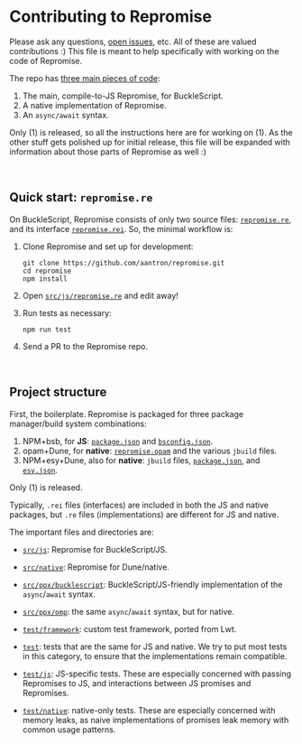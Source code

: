 # Contributing to Repromise

Please ask any questions, [open issues](https://github.com/aantron/repromise/issues/new), etc. All of these are valued contributions :) This file is meant to help specifically with working on the code of Repromise.

The repo has [three main pieces of code](#ProjectStructure):

1. The main, compile-to-JS Repromise, for BuckleScript.
2. A native implementation of Repromise.
3. An `async/await` syntax.

Only (1) is released, so all the instructions here are for working on (1). As the other stuff gets polished up for initial release, this file will be expanded with information about those parts of Repromise as well :)

<br/>

<a id="QuickStart"></a>
## Quick start: `repromise.re`

On BuckleScript, Repromise consists of only two source files:
[`repromise.re`][repromise.re], and its interface
[`repromise.rei`][repromise.rei]. So, the minimal workflow is:

1. Clone Repromise and set up for development:

    ```
    git clone https://github.com/aantron/repromise.git
    cd repromise
    npm install
    ```

2. Open [`src/js/repromise.re`][repromise.re] and edit away!

3. Run tests as necessary:

    ```
    npm run test
    ```

4. Send a PR to the Repromise repo.

<br/>

<a id="ProjectStructure"></a>
## Project structure

First, the boilerplate. Repromise is packaged for three package manager/build system combinations:

1. NPM+bsb, for **JS**: [`package.json`][package.json] and [`bsconfig.json`](https://github.com/aantron/repromise/blob/master/bsconfig.json).
2. opam+Dune, for **native**: [`repromise.opam`](https://github.com/aantron/repromise/blob/master/repromise.opam) and the various `jbuild` files.
3. NPM+esy+Dune, also for **native**: `jbuild` files, [`package.json`][package.json], and [`esy.json`](https://github.com/aantron/repromise/blob/master/esy.json).

Only (1) is released.

Typically, `.rei` files (interfaces) are included in both the JS and native packages, but `.re` files (implementations) are different for JS and native.

The important files and directories are:

- [`src/js`](https://github.com/aantron/repromise/tree/master/src/js): Repromise for BuckleScript/JS.

- [`src/native`](https://github.com/aantron/repromise/tree/master/src/native): Repromise for Dune/native.

- [`src/ppx/bucklescript`](https://github.com/aantron/repromise/tree/master/src/ppx/bucklescript): BuckleScript/JS-friendly implementation of the `async`/`await` syntax.

- [`src/ppx/omp`](https://github.com/aantron/repromise/tree/master/src/ppx/omp): the same `async`/`await` syntax, but for native.

- [`test/framework`](https://github.com/aantron/repromise/tree/master/test/framework): custom test framework, ported from Lwt.

- [`test`](https://github.com/aantron/repromise/tree/master/test): tests that are the same for JS and native. We try to put most tests in this category, to ensure that the implementations remain compatible.

- [`test/js`](https://github.com/aantron/repromise/tree/master/test/js): JS-specific tests. These are especially concerned with passing Repromises to JS, and interactions between JS promises and Repromises.

- [`test/native`](https://github.com/aantron/repromise/tree/master/test/native): native-only tests. These are especially concerned with memory leaks, as naive implementations of promises leak memory with common usage patterns.

[repromise.re]: https://github.com/aantron/repromise/blob/master/src/js/repromise.re
[repromise.rei]: https://github.com/aantron/repromise/blob/master/src/js/repromise.rei
[package.json]: https://github.com/aantron/repromise/blob/master/package.json
